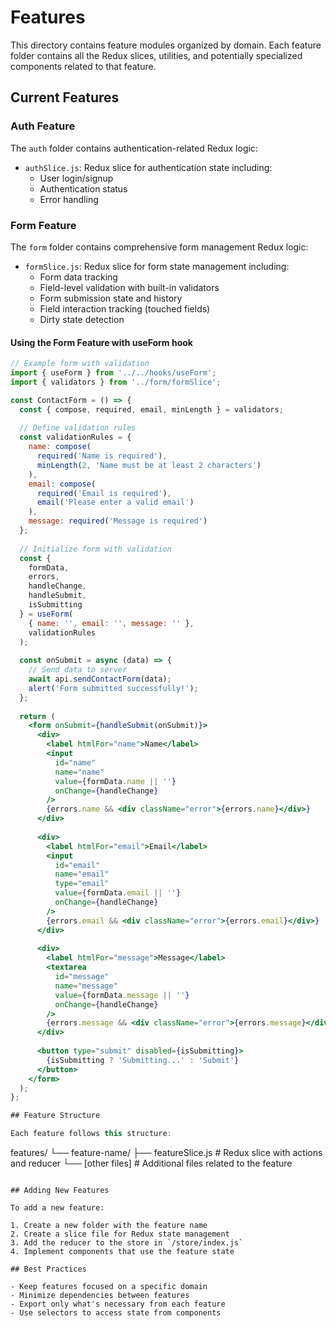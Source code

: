 # Features

This directory contains feature modules organized by domain. Each feature folder contains all the Redux slices, utilities, and potentially specialized components related to that feature.

## Current Features

### Auth Feature

The `auth` folder contains authentication-related Redux logic:

- `authSlice.js`: Redux slice for authentication state including:
  - User login/signup
  - Authentication status
  - Error handling

### Form Feature

The `form` folder contains comprehensive form management Redux logic:

- `formSlice.js`: Redux slice for form state management including:
  - Form data tracking
  - Field-level validation with built-in validators
  - Form submission state and history
  - Field interaction tracking (touched fields)
  - Dirty state detection
  
#### Using the Form Feature with useForm hook

```jsx
// Example form with validation
import { useForm } from '../../hooks/useForm';
import { validators } from '../form/formSlice';

const ContactForm = () => {
  const { compose, required, email, minLength } = validators;
  
  // Define validation rules
  const validationRules = {
    name: compose(
      required('Name is required'),
      minLength(2, 'Name must be at least 2 characters')
    ),
    email: compose(
      required('Email is required'),
      email('Please enter a valid email')
    ),
    message: required('Message is required')
  };
  
  // Initialize form with validation
  const { 
    formData, 
    errors, 
    handleChange, 
    handleSubmit,
    isSubmitting
  } = useForm(
    { name: '', email: '', message: '' },
    validationRules
  );
  
  const onSubmit = async (data) => {
    // Send data to server
    await api.sendContactForm(data);
    alert('Form submitted successfully!');
  };
  
  return (
    <form onSubmit={handleSubmit(onSubmit)}>
      <div>
        <label htmlFor="name">Name</label>
        <input
          id="name"
          name="name"
          value={formData.name || ''}
          onChange={handleChange}
        />
        {errors.name && <div className="error">{errors.name}</div>}
      </div>
      
      <div>
        <label htmlFor="email">Email</label>
        <input
          id="email"
          name="email"
          type="email"
          value={formData.email || ''}
          onChange={handleChange}
        />
        {errors.email && <div className="error">{errors.email}</div>}
      </div>
      
      <div>
        <label htmlFor="message">Message</label>
        <textarea
          id="message"
          name="message"
          value={formData.message || ''}
          onChange={handleChange}
        />
        {errors.message && <div className="error">{errors.message}</div>}
      </div>
      
      <button type="submit" disabled={isSubmitting}>
        {isSubmitting ? 'Submitting...' : 'Submit'}
      </button>
    </form>
  );
};

## Feature Structure

Each feature follows this structure:

```
features/
└── feature-name/
    ├── featureSlice.js     # Redux slice with actions and reducer
    └── [other files]       # Additional files related to the feature
```

## Adding New Features

To add a new feature:

1. Create a new folder with the feature name
2. Create a slice file for Redux state management
3. Add the reducer to the store in `/store/index.js`
4. Implement components that use the feature state

## Best Practices

- Keep features focused on a specific domain
- Minimize dependencies between features
- Export only what's necessary from each feature
- Use selectors to access state from components
